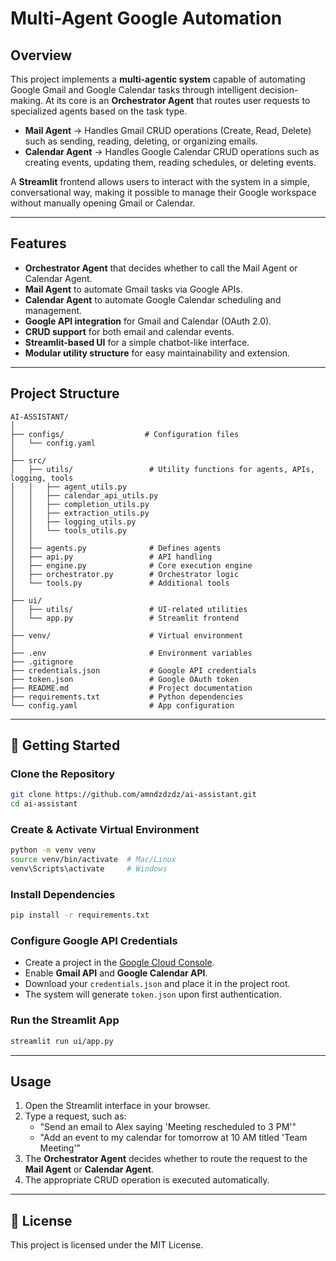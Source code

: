 # Multi-Agent Google Automation

## Overview

This project implements a **multi-agentic system** capable of automating Google Gmail and Google Calendar tasks through intelligent decision-making. At its core is an **Orchestrator Agent** that routes user requests to specialized agents based on the task type.

- **Mail Agent** → Handles Gmail CRUD operations (Create, Read, Delete) such as sending, reading, deleting, or organizing emails.
- **Calendar Agent** → Handles Google Calendar CRUD operations such as creating events, updating them, reading schedules, or deleting events.

A **Streamlit** frontend allows users to interact with the system in a simple, conversational way, making it possible to manage their Google workspace without manually opening Gmail or Calendar.

---

## Features

- **Orchestrator Agent** that decides whether to call the Mail Agent or Calendar Agent.
- **Mail Agent** to automate Gmail tasks via Google APIs.
- **Calendar Agent** to automate Google Calendar scheduling and management.
- **Google API integration** for Gmail and Calendar (OAuth 2.0).
- **CRUD support** for both email and calendar events.
- **Streamlit-based UI** for a simple chatbot-like interface.
- **Modular utility structure** for easy maintainability and extension.

---

## Project Structure

```
AI-ASSISTANT/
│
├── configs/                  # Configuration files
│   └── config.yaml
│
├── src/
│   ├── utils/                 # Utility functions for agents, APIs, logging, tools
│   │   ├── agent_utils.py
│   │   ├── calendar_api_utils.py
│   │   ├── completion_utils.py
│   │   ├── extraction_utils.py
│   │   ├── logging_utils.py
│   │   └── tools_utils.py
│   │
│   ├── agents.py              # Defines agents
│   ├── api.py                 # API handling
│   ├── engine.py              # Core execution engine
│   ├── orchestrator.py        # Orchestrator logic
│   └── tools.py               # Additional tools
│
├── ui/
│   ├── utils/                 # UI-related utilities
│   └── app.py                 # Streamlit frontend
│
├── venv/                      # Virtual environment
│
├── .env                       # Environment variables
├── .gitignore
├── credentials.json           # Google API credentials
├── token.json                 # Google OAuth token
├── README.md                  # Project documentation
├── requirements.txt           # Python dependencies
└── config.yaml                # App configuration
```

---

## 🚀 Getting Started

### Clone the Repository

```bash
git clone https://github.com/amndzdzdz/ai-assistant.git
cd ai-assistant
```

### Create & Activate Virtual Environment

```bash
python -m venv venv
source venv/bin/activate  # Mac/Linux
venv\Scripts\activate     # Windows
```

### Install Dependencies

```bash
pip install -r requirements.txt
```

### Configure Google API Credentials

- Create a project in the [Google Cloud Console](https://console.cloud.google.com/).
- Enable **Gmail API** and **Google Calendar API**.
- Download your `credentials.json` and place it in the project root.
- The system will generate `token.json` upon first authentication.

### Run the Streamlit App

```bash
streamlit run ui/app.py
```

---

## Usage

1. Open the Streamlit interface in your browser.
2. Type a request, such as:
   - "Send an email to Alex saying 'Meeting rescheduled to 3 PM'"
   - "Add an event to my calendar for tomorrow at 10 AM titled 'Team Meeting'"
3. The **Orchestrator Agent** decides whether to route the request to the **Mail Agent** or **Calendar Agent**.
4. The appropriate CRUD operation is executed automatically.

---

## 📜 License

This project is licensed under the MIT License.
